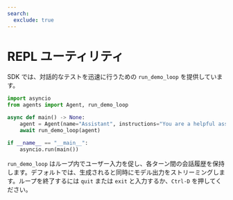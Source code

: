 ```yaml
---
search:
  exclude: true
---
```

# REPL ユーティリティ

SDK では、対話的なテストを迅速に行うための `run_demo_loop` を提供しています。

```python
import asyncio
from agents import Agent, run_demo_loop

async def main() -> None:
    agent = Agent(name="Assistant", instructions="You are a helpful assistant.")
    await run_demo_loop(agent)

if __name__ == "__main__":
    asyncio.run(main())
```

`run_demo_loop` はループ内でユーザー入力を促し、各ターン間の会話履歴を保持します。デフォルトでは、生成されると同時にモデル出力をストリーミングします。ループを終了するには `quit` または `exit` と入力するか、`Ctrl-D` を押してください。